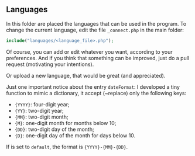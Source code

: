 ## Languages
In this folder are placed the languages that can be used in the program. To change the current language, edit the file ``_connect.php`` in the main folder:

```php
include("languages/<language_file>.php");
```

Of course, you can add or edit whatever you want, according to your preferences.
And if you think that something can be improved, just do a pull request (motivating your intentions).

Or upload a new language, that would be great (and appreciated).


Just one important notice about the entry ``dateFormat``:
I developed a tiny function to mimic a dictionary, it accept (~replace) only the following keys:
* ``{YYYY}``: four-digit year;
* ``{YY}``: two-digit year;
* ``{MM}``: two-digit month;
* ``{M}``: one-digit month for months below 10;
* ``{DD}``: two-digit day of the month;
* ``{D}``: one-digit day of the month for days below 10.

If is set to ``default``, the format is ``{YYYY}-{MM}-{DD}``.
